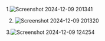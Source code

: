 1.![Screenshot 2024-12-09 201341](https://github.com/user-attachments/assets/dff4b211-b89b-4801-9af5-354425dca7f6)

2. ![Screenshot 2024-12-09 201320](https://github.com/user-attachments/assets/90818646-1feb-43df-a542-480b1fe56491)

3.![Screenshot 2024-12-09 124254](https://github.com/user-attachments/assets/cf951aa8-68a0-441d-90cc-05f25e5e8366)
